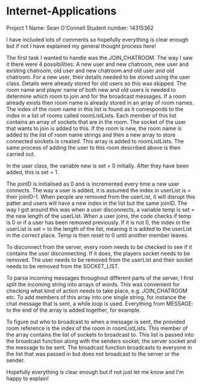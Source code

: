 # Internet-Applications
Project 1
Name: Sean O'Connell
Student number: 14315362

I have included lots of comments so hopefully everything is clear enough but if not I have explained my general thought process here!

The first task I wanted to handle was the JOIN_CHATROOM. The way I saw it there were 4 possibilities: A new user and new chatroom, new user and existing chatroom, old user and new chatroom and old user and old chatroom. For a new user, their details needed to be stored using the user class. Details were already stored for old users so this was skipped. The room name and player name of both new and old users is needed to determine which room to join and for the broadcast messages. If a room already exists then room name is already stored in an array of room names. The index of the room name in this list is found as it corresponds to the index in a list of rooms called roomListLists. Each member of this list contains an array of sockets that are in the room. The socket of the user that wants to join is added to this. If the room is new, the room name is added to the list of room name strings and then a new array to store connected sockets is created. This array is added to roomListLists. The same process of adding the user to this room described above is then carried out.

In the user class, the variable new is set = 0 initially. After they have been added, this is set = 1.

The joinID is initialised as 0 and is incremented every time a new user connects. The way a user is added, it is assumed the index in userList is = their joinID-1. When people are removed from the userList, it will disrupt this patter and users will have a new index in the list but the same joinID. The way I got around this was when a user disconnects, a variable temp is set = the new length of the userList. When a user joins, the code checks if temp is 0 or if a user has been removed previously. If it is not 0, the index in the userList is set = to the length of the list, meaning it is added to the userList in the correct place. Temp is then reset to 0 until another member leaves.

To disconnect from the server, every room needs to be checked to see if it contains the user disconnecting. If it does, the players socket needs to be removed. The user needs to be removed from the userList and their socket needs to be removed from the SOCKET_LIST.

To parse incoming messages throughout different parts of the server, I first split the incoming string into arrays of words. This was convenient for checking what kind of action needs to take place, e.g. JOIN_CHATROOM etc. To add members of this array into one single string, for instance the chat message that is sent, a while loop is used. Everything from MESSAGE: to the end of the array is added together, for example.

To figure out who to broadcast to when a message is sent, the provided room reference is the index of the room in roomListLists. This member of the array contains the list of sockets to broadcast to. This list is passed into the broadcast function along with the senders socket, the server socket and the message to be sent. The broadcast function broadcasts to everyone in the list that was passed in but does not broadcast to the server or the sender.

Hopefully everything is clear enough but if not just let me know and I'm happy to explain!